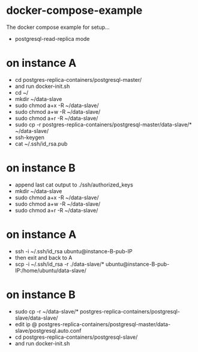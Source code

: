 # docker-compose-example

The docker compose example for setup...
- postgresql-read-replica mode

# on instance A
- cd postgres-replica-containers/postgresql-master/
- and run docker-init.sh
- cd ~/ 
- mkdir ~/data-slave
- sudo chmod a+x -R ~/data-slave/
- sudo chmod a+w -R ~/data-slave/
- sudo chmod a+r -R ~/data-slave/
- sudo cp -r postgres-replica-containers/postgresql-master/data-slave/*  ~/data-slave/  
- ssh-keygen
- cat ~/.ssh/id_rsa.pub

# on instance B 
- append last cat output to ./ssh/authorized_keys
- mkdir ~/data-slave
- sudo chmod a+x -R ~/data-slave/
- sudo chmod a+w -R ~/data-slave/
- sudo chmod a+r -R ~/data-slave/

# on instance A 
- ssh -i ~/.ssh/id_rsa ubuntu@instance-B-pub-IP
- then exit and back to A 
- scp -i ~/.ssh/id_rsa -r ./data-slave/*  ubuntu@instance-B-pub-IP:/home/ubuntu/data-slave/

# on instance B 
- sudo cp -r ~/data-slave/* postgres-replica-containers/postgresql-slave/data-slave/
- edit ip @ postgres-replica-containers/postgresql-master/data-slave/postgresql.auto.conf 
- cd postgres-replica-containers/postgresql-slave/
- and run docker-init.sh
